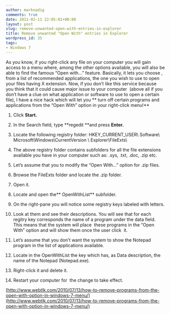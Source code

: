 ```yaml
---
author: marknadig
comments: true
date: 2011-02-11 22:05:01+00:00
layout: post
slug: remove-unwanted-open-with-entries-in-explorer
title: Remove unwanted "Open With" entries in Explorer
wordpress_id: 35
tags:
- Windows 7
---
```


As you know, if you right-click any file on your computer you will gain access to a menu where, among the other options available, you will also be able to find the famous “Open with…” feature. Basically, it lets you choose , from a list of recommended applications, the one you wish to use to open your files having X extension. Now, if you don’t like this service because you think that it could cause major issue to your computer  (above all if you don’t have a clue on what application or software to use to open a certain file), I have a nice hack which will let you ** turn off certain programs and applications from the “Open With” option in your right-click menu!**

  1. Click **Start.**


  2. In the Search field, type **regedit **and press **Enter.**


  3. Locate the following registry folder: HKEY_CURRENT_USER\ Software\ Microsoft\Windows\CurrentVersion \ Explorer\FileExts\


  4. The above registry folder contains subfolders for all the file extensions available you have in your computer such as: .sys, .txt, .doc, .zip etc.


  5. Let’s assume that you to modify the “Open With…” option for .zip files.


  6. Browse the FileExts folder and locate the .zip folder.


  7. Open it.


  8. Locate and open the** OpenWithList** subfolder.


  9. On the right-pane you will notice some registry keys labeled with letters.


  10. Look at them and see their descriptions. You will see that for each regitry key corresponds the name of a program under the data field. This means that the system will place  these programs in the “Open With” option and will show them once the user click  it.


  11. Let’s assume that you don’t want the system to show the Notepad program in the list of applications available.


  12. Locate in the OpenWithList the key which has, as Data description, the name of the Notepad (Notepad.exe).


  13. Right-click it and delete it.


  14. Restart your computer for  the change to take effect.

[http://www.webtlk.com/2010/07/13/how-to-remove-programs-from-the-open-with-option-in-windows-7-menu/](http://www.webtlk.com/2010/07/13/how-to-remove-programs-from-the-open-with-option-in-windows-7-menu/)
